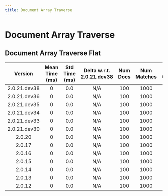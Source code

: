 ```yaml
---
title: Document Array Traverse
---
```

# Document Array Traverse

## Document Array Traverse Flat

| Version | Mean Time (ms) | Std Time (ms) | Delta w.r.t. 2.0.21.dev38 | Num Docs | Num Matches | Num Chunks | Traversal Paths | Memmap | Iterations |
| :---: | :---: | :---: | :---: | :---: | :---: | :---: | :---: | :---: | :---: |
| 2.0.21.dev38 | 0 | 0.0 | N/A | 100 | 1000 | 1000 | ['m'] | True | 5 |
| 2.0.21.dev36 | 0 | 0.0 | N/A | 100 | 1000 | 1000 | ['m'] | True | 5 |
| 2.0.21.dev35 | 0 | 0.0 | N/A | 100 | 1000 | 1000 | ['m'] | True | 5 |
| 2.0.21.dev34 | 0 | 0.0 | N/A | 100 | 1000 | 1000 | ['m'] | True | 5 |
| 2.0.21.dev33 | 0 | 0.0 | N/A | 100 | 1000 | 1000 | ['m'] | True | 5 |
| 2.0.21.dev30 | 0 | 0.0 | N/A | 100 | 1000 | 1000 | ['m'] | True | 5 |
| 2.0.20 | 0 | 0.0 | N/A | 100 | 1000 | 1000 | ['m'] | True | 5 |
| 2.0.17 | 0 | 0.0 | N/A | 100 | 1000 | 1000 | ['m'] | True | 5 |
| 2.0.16 | 0 | 0.0 | N/A | 100 | 1000 | 1000 | ['m'] | True | 5 |
| 2.0.15 | 0 | 0.0 | N/A | 100 | 1000 | 1000 | ['m'] | True | 5 |
| 2.0.14 | 0 | 0.0 | N/A | 100 | 1000 | 1000 | ['m'] | True | 5 |
| 2.0.13 | 0 | 0.0 | N/A | 100 | 1000 | 1000 | ['m'] | True | 5 |
| 2.0.12 | 0 | 0.0 | N/A | 100 | 1000 | 1000 | ['m'] | True | 5 |
